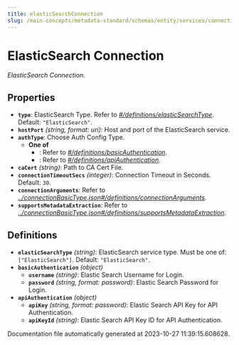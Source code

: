 ```yaml
---
title: elasticSearchConnection
slug: /main-concepts/metadata-standard/schemas/entity/services/connections/search/elasticsearchconnection
---
```


# ElasticSearch Connection

*ElasticSearch Connection.*

## Properties

- **`type`**: ElasticSearch Type. Refer to *[#/definitions/elasticSearchType](#definitions/elasticSearchType)*. Default: `"ElasticSearch"`.
- **`hostPort`** *(string, format: uri)*: Host and port of the ElasticSearch service.
- **`authType`**: Choose Auth Config Type.
  - **One of**
    - : Refer to *[#/definitions/basicAuthentication](#definitions/basicAuthentication)*.
    - : Refer to *[#/definitions/apiAuthentication](#definitions/apiAuthentication)*.
- **`caCert`** *(string)*: Path to CA Cert File.
- **`connectionTimeoutSecs`** *(integer)*: Connection Timeout in Seconds. Default: `30`.
- **`connectionArguments`**: Refer to *[../connectionBasicType.json#/definitions/connectionArguments](#/connectionBasicType.json#/definitions/connectionArguments)*.
- **`supportsMetadataExtraction`**: Refer to *[../connectionBasicType.json#/definitions/supportsMetadataExtraction](#/connectionBasicType.json#/definitions/supportsMetadataExtraction)*.
## Definitions

- <a id="definitions/elasticSearchType"></a>**`elasticSearchType`** *(string)*: ElasticSearch service type. Must be one of: `["ElasticSearch"]`. Default: `"ElasticSearch"`.
- <a id="definitions/basicAuthentication"></a>**`basicAuthentication`** *(object)*
  - **`username`** *(string)*: Elastic Search Username for Login.
  - **`password`** *(string, format: password)*: Elastic Search Password for Login.
- <a id="definitions/apiAuthentication"></a>**`apiAuthentication`** *(object)*
  - **`apiKey`** *(string, format: password)*: Elastic Search API Key for API Authentication.
  - **`apiKeyId`** *(string)*: Elastic Search API Key ID for API Authentication.


Documentation file automatically generated at 2023-10-27 11:39:15.608628.
